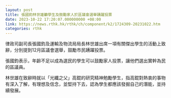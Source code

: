 ```yaml
---
layout: post
title: 張國鈞林世雄籲學生及鼓勵家人於區議會選舉踴躍投票
date: 2023-10-22 17:20:07.000000000 +08:00
link: https://news.rthk.hk/rthk/ch/component/k2/1724309-20231022.htm
categories: rthk
---
```


律政司副司長張國鈞及運輸及物流局局長林世雄出席一項有關傑出學生的活動上致辭，分別提到12月區議會選舉，鼓勵市民踴躍投票。

張國鈞表示，年齡不足以成為選民的學生可以鼓勵家人投票，讓他們選出實幹為民的區議員。

林世雄在致辭時就以「光纖之父」高錕的研究精神勉勵學生，指高錕對熱衷的事物有深入了解，有理想及信念，並堅持下去，認為學生都應該發掘自己的潛能，並持續發展。
